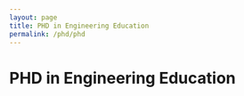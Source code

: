 ```yaml
---
layout: page
title: PHD in Engineering Education
permalink: /phd/phd
---
```


# PHD in Engineering Education